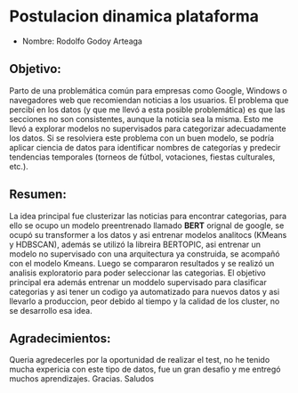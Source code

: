 # Postulacion dinamica plataforma
* Nombre: Rodolfo Godoy Arteaga
## Objetivo: 
Parto de una problemática común para empresas como Google, Windows o navegadores web que recomiendan noticias a los usuarios. El problema que percibí en los datos (y que me llevó a esta posible problemática) es que las secciones no son consistentes, aunque la noticia sea la misma. Esto me llevó a explorar modelos no supervisados para categorizar adecuadamente los datos. Si se resolviera este problema con un buen modelo, se podría aplicar ciencia de datos para identificar nombres de categorías y predecir tendencias temporales (torneos de fútbol, votaciones, fiestas culturales, etc.).
## Resumen:
La idea principal fue clusterizar las noticias para encontrar categorias, para ello se ocupo un modelo preentrenado llamado **BERT** orignal de google, se ocupó su transformer a los datos y asi entrenar modelos analitocs (KMeans y HDBSCAN), además se utilizó la libreira BERTOPIC, asi entrenar un modelo no supervisado con una arquitectura ya construida, se acompañó con el modelo Kmeans. Luego se compararon resultados y se realizó un analisis exploratorio para poder seleccionar las categorias. El objetivo principal era además entrenar un moddelo supervisado para clasificar categorias y asi tener un codigo ya automatizado para nuevos datos y asi llevarlo a produccion, peor debido al tiempo y la calidad de los cluster, no se desarrollo esa idea.
## Agradecimientos:
Queria agredecerles por la oportunidad de realizar el test, no he tenido mucha expericia con este tipo de datos, fue un gran desafio y me entregó muchos aprendizajes. Gracias. Saludos
